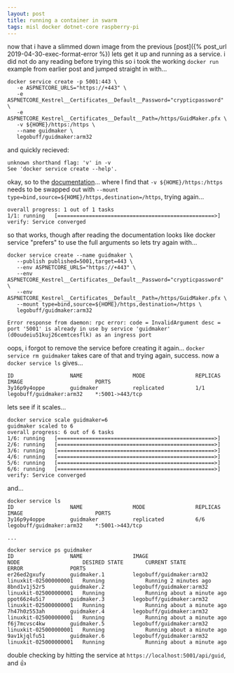 ```yaml
---
layout: post
title: running a container in swarm
tags: misl docker dotnet-core raspberry-pi
---
```


now that i have a slimmed down image from the previous [post]({% post_url 2019-04-30-exec-format-error %}) lets get it up and running as a service. i did not do any reading before trying this so i took the working `docker run` example from earlier post and jumped straight in with...

```
docker service create -p 5001:443 \
   -e ASPNETCORE_URLS="https://+443" \
   -e ASPNETCORE_Kestrel__Certificates__Default__Password="crypticpassword" \
   -e ASPNETCORE_Kestrel__Certificates__Default__Path=/https/GuidMaker.pfx \
   -v ${HOME}/https:/https \
   --name guidmaker \
   legobuff/guidmaker:arm32
```

and quickly recieved:

```
unknown shorthand flag: 'v' in -v
See 'docker service create --help'.
```

okay, so to the [documentation](https://docs.docker.com/engine/reference/commandline/service_create/)... where I find that `-v ${HOME}/https:/https` needs to be swapped out with `--mount type=bind,source=${HOME}/https,destination=/https`, trying again...

```
overall progress: 1 out of 1 tasks 
1/1: running   [==================================================>] 
verify: Service converged 
```

so that works, though after reading the documentation looks like docker service "prefers" to use the full arguments so lets try again with...

```
docker service create --name guidmaker \
   --publish published=5001,target=443 \
   --env ASPNETCORE_URLS="https://+443" \
   --env ASPNETCORE_Kestrel__Certificates__Default__Password="crypticpassword" \
   --env ASPNETCORE_Kestrel__Certificates__Default__Path=/https/GuidMaker.pfx \
   --mount type=bind,source=${HOME}/https,destination=/https \
   legobuff/guidmaker:arm32

Error response from daemon: rpc error: code = InvalidArgument desc = port '5001' is already in use by service 'guidmaker' (d0oudeiu51kuj26cemtcesflk) as an ingress port
```

oops, i forgot to remove the service before creating it again...  `docker service rm guidmaker` takes care of that and trying again, success. now a `docker service ls` gives...

```
ID                  NAME                MODE                REPLICAS            IMAGE                       PORTS
3y16p9y4oppe        guidmaker           replicated          1/1                 legobuff/guidmaker:arm32    *:5001->443/tcp
```

lets see if it scales...

```
docker service scale guidmaker=6
guidmaker scaled to 6
overall progress: 6 out of 6 tasks 
1/6: running   [==================================================>] 
2/6: running   [==================================================>] 
3/6: running   [==================================================>] 
4/6: running   [==================================================>] 
5/6: running   [==================================================>] 
6/6: running   [==================================================>] 
verify: Service converged 
```

and...

```
docker service ls
ID                  NAME                MODE                REPLICAS            IMAGE                       PORTS
3y16p9y4oppe        guidmaker           replicated          6/6                 legobuff/guidmaker:arm32    *:5001->443/tcp

...

docker service ps guidmaker 
ID                  NAME                IMAGE                       NODE                    DESIRED STATE       CURRENT STATE                ERROR               PORTS
er26ed2gxufy        guidmaker.1         legobuff/guidmaker:arm32    linuxkit-025000000001   Running             Running 2 minutes ago                            
8bnd1v1j52r5        guidmaker.2         legobuff/guidmaker:arm32    linuxkit-025000000001   Running             Running about a minute ago                       
ppot66z4u5i7        guidmaker.3         legobuff/guidmaker:arm32    linuxkit-025000000001   Running             Running about a minute ago                       
7h47h0z553ah        guidmaker.4         legobuff/guidmaker:arm32    linuxkit-025000000001   Running             Running about a minute ago                       
f6j7mcvsc4kw        guidmaker.5         legobuff/guidmaker:arm32    linuxkit-025000000001   Running             Running about a minute ago                       
9av1kjqlfu51        guidmaker.6         legobuff/guidmaker:arm32    linuxkit-025000000001   Running             Running about a minute ago                       
```

double checking by hitting the service at `https://localhost:5001/api/guid`, and 👍
